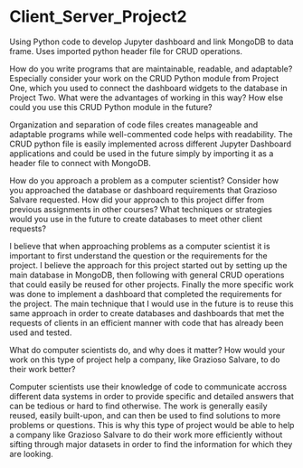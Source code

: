 # Client_Server_Project2
Using Python code to develop Jupyter dashboard and link MongoDB to data frame. Uses imported python header file for CRUD operations.


How do you write programs that are maintainable, readable, and adaptable? Especially consider your work on the CRUD Python module from Project One, which you used to connect the dashboard widgets to the database in Project Two. What were the advantages of working in this way? How else could you use this CRUD Python module in the future?

  Organization and separation of code files creates manageable and adaptable programs while well-commented code helps with readability. The CRUD python file is easily implemented across different Jupyter Dashboard applications and could be used in the future simply by importing it as a header file to connect with MongoDB.

How do you approach a problem as a computer scientist? Consider how you approached the database or dashboard requirements that Grazioso Salvare requested. How did your approach to this project differ from previous assignments in other courses? What techniques or strategies would you use in the future to create databases to meet other client requests?

  I believe that when approaching problems as a computer scientist it is important to first understand the question or the requirements for the project. I believe the approach for this project started out by setting up the main database in MongoDB, then following with general CRUD operations that could easily be reused for other projects. Finally the more specific work was done to implement a dashboard that completed the requirements for the project.
  The main technique that I would use in the future is to reuse this same approach in order to create databases and dashboards that met the requests of clients in an efficient manner with code that has already been used and tested.

What do computer scientists do, and why does it matter? How would your work on this type of project help a company, like Grazioso Salvare, to do their work better?

  Computer scientists use their knowledge of code to communicate accross different data systems in order to provide specific and detailed answers that can be tedious or hard to find otherwise. The work is generally easily reused, easily built-upon, and can then be used to find solutions to more problems or questions. This is why this type of project would be able to help a company like Grazioso Salvare to do their work more efficiently without sifting through major datasets in order to find the information for which they are looking.
